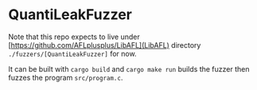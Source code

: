 # QuantiLeakFuzzer

Note that this repo expects to live under [https://github.com/AFLplusplus/LibAFL](LibAFL) directory `./fuzzers/[QuantiLeakFuzzer]` for now.

It can be built with `cargo build` and `cargo make run` builds the fuzzer then fuzzes the program `src/program.c`.

